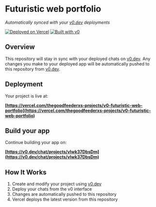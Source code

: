 # Futuristic web portfolio

*Automatically synced with your [v0.dev](https://v0.dev) deployments*

[![Deployed on Vercel](https://img.shields.io/badge/Deployed%20on-Vercel-black?style=for-the-badge&logo=vercel)](https://vercel.com/thegoodfeederxs-projects/v0-futuristic-web-portfolio)
[![Built with v0](https://img.shields.io/badge/Built%20with-v0.dev-black?style=for-the-badge)](https://v0.dev/chat/projects/vIwk37DbsDm)

## Overview

This repository will stay in sync with your deployed chats on [v0.dev](https://v0.dev).
Any changes you make to your deployed app will be automatically pushed to this repository from [v0.dev](https://v0.dev).

## Deployment

Your project is live at:

**[https://vercel.com/thegoodfeederxs-projects/v0-futuristic-web-portfolio](https://vercel.com/thegoodfeederxs-projects/v0-futuristic-web-portfolio)**

## Build your app

Continue building your app on:

**[https://v0.dev/chat/projects/vIwk37DbsDm](https://v0.dev/chat/projects/vIwk37DbsDm)**

## How It Works

1. Create and modify your project using [v0.dev](https://v0.dev)
2. Deploy your chats from the v0 interface
3. Changes are automatically pushed to this repository
4. Vercel deploys the latest version from this repository